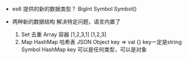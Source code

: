 - es6 提供的新的数据类型？
    BigInt Symbol
    Symbol()

- 两种新的数据结构
    解决特定问题，语言内置了
    1. Set  去重
        Array 容器
        [1,2,3,1]
        [1,2,3]
    2. Map HashMap 哈希表   JSON Object  key => val
        {}  key一定是string   Symbol
        HashMap  key 可以是任何类型，可以是对象